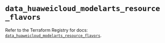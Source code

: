 # `data_huaweicloud_modelarts_resource_flavors`

Refer to the Terraform Registry for docs: [`data_huaweicloud_modelarts_resource_flavors`](https://registry.terraform.io/providers/huaweicloud/huaweicloud/1.71.1/docs/data-sources/modelarts_resource_flavors).
